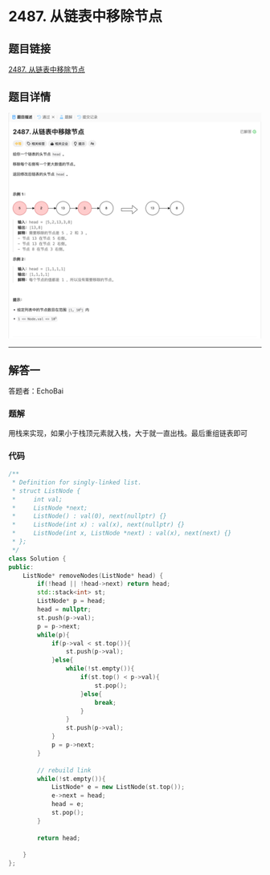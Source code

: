 # 2487. 从链表中移除节点
## 题目链接  
[2487. 从链表中移除节点](https://leetcode.cn/problems/remove-nodes-from-linked-list/description/)
## 题目详情
![题目图片](Img/2487.png)

***
## 解答一
答题者：EchoBai

### 题解
用栈来实现，如果小于栈顶元素就入栈，大于就一直出栈。最后重组链表即可

### 代码
``` cpp
/**
 * Definition for singly-linked list.
 * struct ListNode {
 *     int val;
 *     ListNode *next;
 *     ListNode() : val(0), next(nullptr) {}
 *     ListNode(int x) : val(x), next(nullptr) {}
 *     ListNode(int x, ListNode *next) : val(x), next(next) {}
 * };
 */
class Solution {
public:
    ListNode* removeNodes(ListNode* head) {
        if(!head || !head->next) return head; 
        std::stack<int> st;
        ListNode* p = head;
        head = nullptr;
        st.push(p->val);
        p = p->next;
        while(p){
            if(p->val < st.top()){
                st.push(p->val);
            }else{
                while(!st.empty()){
                    if(st.top() < p->val){
                        st.pop();
                    }else{
                        break;
                    }
                }
                st.push(p->val);
            }
            p = p->next;
        }

        // rebuild link
        while(!st.empty()){
            ListNode* e = new ListNode(st.top());
            e->next = head;
            head = e;
            st.pop();
        }

        return head;
        
    }
};
```
